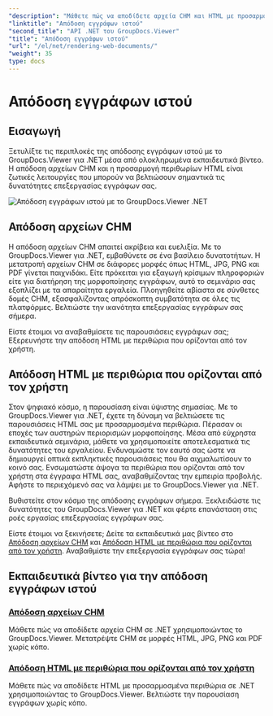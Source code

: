 ```yaml
---
"description": "Μάθετε πώς να αποδίδετε αρχεία CHM και HTML με προσαρμοσμένα περιθώρια σε .NET χρησιμοποιώντας το GroupDocs.Viewer. Μετατρέψτε CHM σε μορφές HTML, JPG, PNG και PDF απρόσκοπτα."
"linktitle": "Απόδοση εγγράφων ιστού"
"second_title": "API .NET του GroupDocs.Viewer"
"title": "Απόδοση εγγράφων ιστού"
"url": "/el/net/rendering-web-documents/"
"weight": 35
type: docs
---
```

# Απόδοση εγγράφων ιστού

## Εισαγωγή

Ξετυλίξτε τις περιπλοκές της απόδοσης εγγράφων ιστού με το GroupDocs.Viewer για .NET μέσα από ολοκληρωμένα εκπαιδευτικά βίντεο. Η απόδοση αρχείων CHM και η προσαρμογή περιθωρίων HTML είναι ζωτικές λειτουργίες που μπορούν να βελτιώσουν σημαντικά τις δυνατότητες επεξεργασίας εγγράφων σας.

![Απόδοση εγγράφων ιστού με το GroupDocs.Viewer .NET](/viewer/rendering-web-documents/image.png)

## Απόδοση αρχείων CHM

Η απόδοση αρχείων CHM απαιτεί ακρίβεια και ευελιξία. Με το GroupDocs.Viewer για .NET, εμβαθύνετε σε ένα βασίλειο δυνατοτήτων. Η μετατροπή αρχείων CHM σε διάφορες μορφές όπως HTML, JPG, PNG και PDF γίνεται παιχνιδάκι. Είτε πρόκειται για εξαγωγή κρίσιμων πληροφοριών είτε για διατήρηση της μορφοποίησης εγγράφων, αυτό το σεμινάριο σας εξοπλίζει με τα απαραίτητα εργαλεία. Πλοηγηθείτε αβίαστα σε σύνθετες δομές CHM, εξασφαλίζοντας απρόσκοπτη συμβατότητα σε όλες τις πλατφόρμες. Βελτιώστε την ικανότητα επεξεργασίας εγγράφων σας σήμερα.

Είστε έτοιμοι να αναβαθμίσετε τις παρουσιάσεις εγγράφων σας; Εξερευνήστε την απόδοση HTML με περιθώρια που ορίζονται από τον χρήστη.

## Απόδοση HTML με περιθώρια που ορίζονται από τον χρήστη

Στον ψηφιακό κόσμο, η παρουσίαση είναι ύψιστης σημασίας. Με το GroupDocs.Viewer για .NET, έχετε τη δύναμη να βελτιώσετε τις παρουσιάσεις HTML σας με προσαρμοσμένα περιθώρια. Πέρασαν οι εποχές των αυστηρών περιορισμών μορφοποίησης. Μέσα από εύχρηστα εκπαιδευτικά σεμινάρια, μάθετε να χρησιμοποιείτε αποτελεσματικά τις δυνατότητες του εργαλείου. Ενδυναμώστε τον εαυτό σας ώστε να δημιουργεί οπτικά εκπληκτικές παρουσιάσεις που θα αιχμαλωτίσουν το κοινό σας. Ενσωματώστε άψογα τα περιθώρια που ορίζονται από τον χρήστη στα έγγραφα HTML σας, αναβαθμίζοντας την εμπειρία προβολής. Αφήστε το περιεχόμενό σας να λάμψει με το GroupDocs.Viewer για .NET.

Βυθιστείτε στον κόσμο της απόδοσης εγγράφων σήμερα. Ξεκλειδώστε τις δυνατότητες του GroupDocs.Viewer για .NET και φέρτε επανάσταση στις ροές εργασίας επεξεργασίας εγγράφων σας.

Είστε έτοιμοι να ξεκινήσετε; Δείτε τα εκπαιδευτικά μας βίντεο στο [Απόδοση αρχείων CHM](./render-chm/) και [Απόδοση HTML με περιθώρια που ορίζονται από τον χρήστη](./render-html-margins/). Αναβαθμίστε την επεξεργασία εγγράφων σας τώρα!
## Εκπαιδευτικά βίντεο για την απόδοση εγγράφων ιστού
### [Απόδοση αρχείων CHM](./render-chm/)
Μάθετε πώς να αποδίδετε αρχεία CHM σε .NET χρησιμοποιώντας το GroupDocs.Viewer. Μετατρέψτε CHM σε μορφές HTML, JPG, PNG και PDF χωρίς κόπο.
### [Απόδοση HTML με περιθώρια που ορίζονται από τον χρήστη](./render-html-margins/)
Μάθετε πώς να αποδίδετε HTML με προσαρμοσμένα περιθώρια σε .NET χρησιμοποιώντας το GroupDocs.Viewer. Βελτιώστε την παρουσίαση εγγράφων χωρίς κόπο.